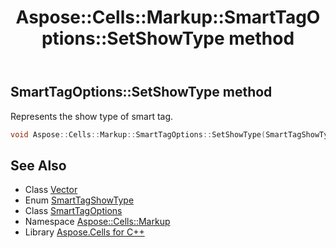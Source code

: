 ﻿---
title: Aspose::Cells::Markup::SmartTagOptions::SetShowType method
linktitle: SetShowType
second_title: Aspose.Cells for C++ API Reference
description: 'Aspose::Cells::Markup::SmartTagOptions::SetShowType method. Represents the show type of smart tag in C++.'
type: docs
weight: 900
url: /cpp/aspose.cells.markup/smarttagoptions/setshowtype/
---
## SmartTagOptions::SetShowType method


Represents the show type of smart tag.

```cpp
void Aspose::Cells::Markup::SmartTagOptions::SetShowType(SmartTagShowType value)
```

## See Also

* Class [Vector](../../../aspose.cells/vector/)
* Enum [SmartTagShowType](../../smarttagshowtype/)
* Class [SmartTagOptions](../)
* Namespace [Aspose::Cells::Markup](../../)
* Library [Aspose.Cells for C++](../../../)
